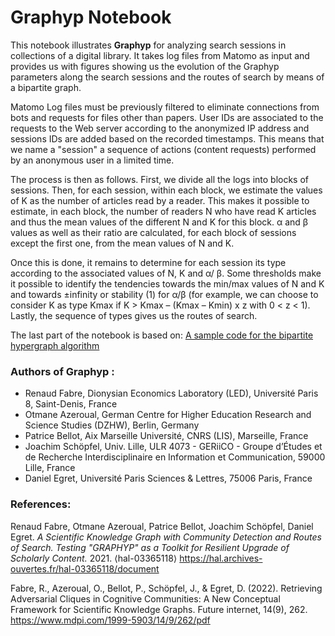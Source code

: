 # Graphyp Notebook

This notebook illustrates **Graphyp** for analyzing search sessions in collections of a digital library. It takes log files from Matomo as input and provides us with figures showing us the evolution of the Graphyp parameters along the search sessions and the routes of search by means of a bipartite graph. 

Matomo Log files must be previously filtered to eliminate connections from bots and requests for files other than papers. User IDs are associated to the requests to the Web server according to the anonymized IP address and sessions IDs are added based on the recorded timestamps. This means that we name a "session" a sequence of actions (content requests) performed by an anonymous user in a limited time. 

The process is then as follows. First, we divide all the logs into blocks of sessions. Then, for each session, within each block, we estimate the values of K as the number of articles read by a reader. This makes it possible to estimate, in each block, the number of readers N who have read K articles and thus the mean values of the different N and K for this block. α and β values as well as their ratio are calculated, for each block of sessions except the first one, from the mean values of N and K.

Once this is done, it remains to determine for each session its type according to the associated values of N, K and α/ β. Some thresholds make it possible to identify the tendencies towards the min/max values of N and K and towards ±infinity or stability (1) for α/β (for example, we can choose to consider K as type Kmax if K > Kmax – (Kmax – Kmin) x z with 0 < z < 1). Lastly, the sequence of types gives us the routes of search.

The last part of the notebook is based on: [A sample code for the bipartite hypergraph algorithm](https://github.com/OtmaneAzeroualDZHW/Creating_bipartite_graph)

### Authors of Graphyp : 
- Renaud Fabre, Dionysian Economics Laboratory (LED), Université Paris 8, Saint-Denis, France
- Otmane Azeroual, German Centre for Higher Education Research and Science Studies (DZHW), Berlin, Germany
- Patrice Bellot, Aix Marseille Université, CNRS (LIS), Marseille, France
- Joachim Schöpfel, Univ. Lille, ULR 4073 - GERiiCO - Groupe d’Études et de Recherche Interdisciplinaire en Information et Communication, 59000 Lille, France
- Daniel Egret, Université Paris Sciences & Lettres, 75006 Paris, France

### References:

Renaud Fabre, Otmane Azeroual, Patrice Bellot, Joachim Schöpfel, Daniel Egret. _A Scientific Knowledge Graph with Community Detection and Routes of Search. Testing "GRAPHYP" as a Toolkit for Resilient Upgrade of Scholarly Content._ 2021. ⟨hal-03365118⟩ https://hal.archives-ouvertes.fr/hal-03365118/document

Fabre, R., Azeroual, O., Bellot, P., Schöpfel, J., & Egret, D. (2022). Retrieving Adversarial Cliques in Cognitive Communities: A New Conceptual Framework for Scientific Knowledge Graphs. Future internet, 14(9), 262. https://www.mdpi.com/1999-5903/14/9/262/pdf

